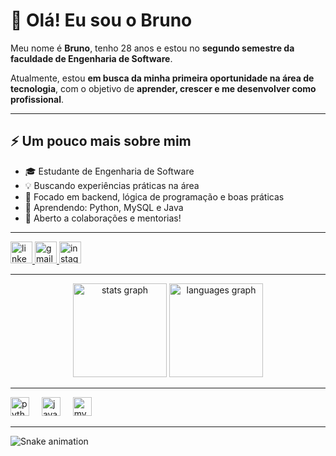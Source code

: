 # 👋 Olá! Eu sou o Bruno

Meu nome é **Bruno**, tenho 28 anos e estou no **segundo semestre da faculdade de Engenharia de Software**.

Atualmente, estou **em busca da minha primeira oportunidade na área de tecnologia**, com o objetivo de **aprender, crescer e me desenvolver como profissional**.

---

## ⚡ Um pouco mais sobre mim

- 🎓 Estudante de Engenharia de Software  
- 💡 Buscando experiências práticas na área  
- 🚀 Focado em backend, lógica de programação e boas práticas  
- 📘 Aprendendo: Python,  MySQL e Java
- 🤝 Aberto a colaborações e mentorias!

- ----

<div align="left">
  <a href="https://www.linkedin.com/in/brunopereira25/" target="_blank">
    <img src="https://img.shields.io/static/v1?message=LinkedIn&logo=linkedin&label=&color=0077B5&logoColor=white&labelColor=&style=for-the-badge" height="35" alt="linkedin logo"  />
  </a>
  <a href="bruno_13@hotmail.com" target="_blank">
    <img src="https://img.shields.io/static/v1?message=Email&logo=gmail&label=&color=D14836&logoColor=white&labelColor=&style=for-the-badge" height="35" alt="gmail logo"  />
  </a>
  <a href="https://www.instagram.com/brunno_.s/" target="_blank">
    <img src="https://img.shields.io/static/v1?message=Instagram&logo=instagram&label=&color=E4405F&logoColor=white&labelColor=&style=for-the-badge" height="35" alt="instagram logo"  />
  </a>
</div>

  -----

 <div align="center">
  <img src="https://github-readme-stats.vercel.app/api?username=Bk18k&hide_title=false&hide_rank=false&show_icons=true&include_all_commits=true&count_private=true&disable_animations=false&theme=blue-green&locale=en&hide_border=false" height="150" alt="stats graph"  />
  <img src="https://github-readme-stats.vercel.app/api/top-langs?username=Bk18k&locale=en&hide_title=false&layout=compact&card_width=320&langs_count=5&theme=blue-green&hide_border=false" height="150" alt="languages graph"  />
</div>

  ------

<div align="left">
  <img src="https://cdn.jsdelivr.net/gh/devicons/devicon/icons/python/python-original.svg" height="30" alt="python logo"  />
  <img width="12" />
  <img src="https://cdn.jsdelivr.net/gh/devicons/devicon/icons/java/java-original.svg" height="30" alt="java logo"  />
  <img width="12" />
  <img src="https://cdn.jsdelivr.net/gh/devicons/devicon/icons/mysql/mysql-original.svg" height="30" alt="mysql logo"  />
</div>

  --------

<img src="https://raw.githubusercontent.com/Bk18k/brunopereira/output/snake.svg" alt="Snake animation" />

